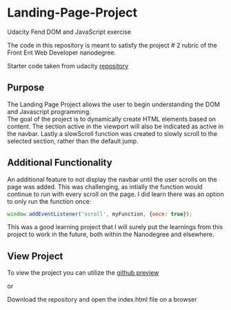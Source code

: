 # Landing-Page-Project
Udacity Fend DOM and JavaScript exercise

The code in this repository is meant to satisfy the project # 2 rubric of the Front Ent Web Developer nanodegree.

Starter code taken from udacity [repository](https://github.com/udacity/fend/tree/refresh-2019/projects/landing-page)

## Purpose
The Landing Page Project allows the user to begin understanding the DOM and Javascript programming.  
The goal of the project is to dynamically create HTML elements based on content. The section active in the viewport will also be indicated as active in the navbar. Lastly a slowScroll function was created to slowly scroll to the selected section, rather than the default jump.

## Additional Functionality
An additional feature to not display the navbar until the user scrolls on the page was added.  This was challenging, as intially the function would continue to run with every scroll on the page.  I did learn there was an option to only run the function once:
```javascript
window.addEventListener('scroll', myFunction, {once: true});
```
This was a good learning project that I will surely put the learnings from this project to work in the future, both within the Nanodegree and elsewhere.

## View Project
To view the project you can utilize the [github preview](https://htmlpreview.github.io/?https://github.com/landellp/Landing-Page-Project/blob/master/root/index.html)

or 

Download the repository and open the index.html file on a browser
